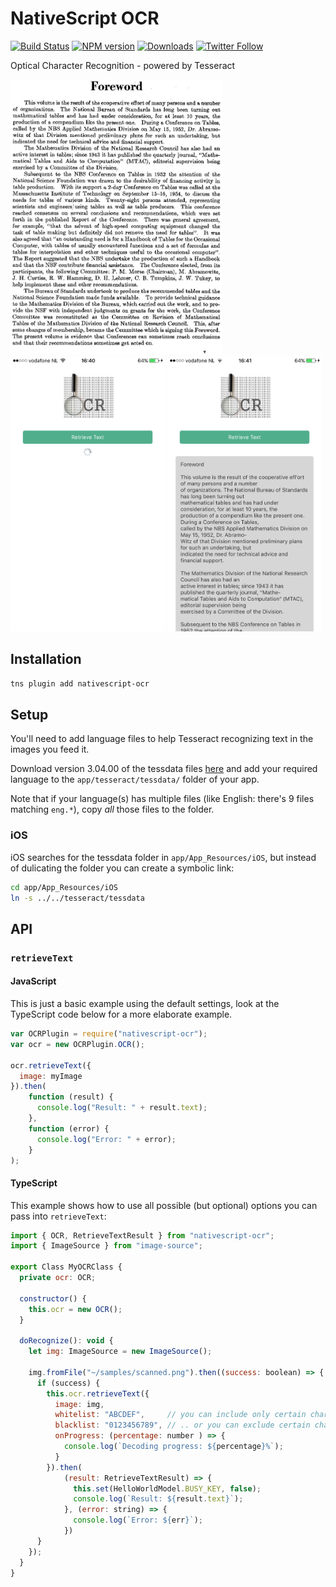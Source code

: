 # NativeScript OCR

[![Build Status][build-status]][build-url]
[![NPM version][npm-image]][npm-url]
[![Downloads][downloads-image]][npm-url]
[![Twitter Follow][twitter-image]][twitter-url]

[build-status]:https://travis-ci.org/EddyVerbruggen/nativescript-ocr.svg?branch=master
[build-url]:https://travis-ci.org/EddyVerbruggen/nativescript-ocr
[npm-image]:http://img.shields.io/npm/v/nativescript-ocr.svg
[npm-url]:https://npmjs.org/package/nativescript-ocr
[downloads-image]:http://img.shields.io/npm/dm/nativescript-ocr.svg
[twitter-image]:https://img.shields.io/twitter/follow/eddyverbruggen.svg?style=social&label=Follow%20me
[twitter-url]:https://twitter.com/eddyverbruggen

Optical Character Recognition - powered by Tesseract

<img src="https://github.com/EddyVerbruggen/nativescript-ocr/raw/master/demo/app/samples/scanned.png" height="440px"/> <img src="https://github.com/EddyVerbruggen/nativescript-ocr/raw/master/screenshots/ios-scanning.png" height="440px"/> <img src="https://github.com/EddyVerbruggen/nativescript-ocr/raw/master/screenshots/ios-scanned.png" height="440px"/>

## Installation
```bash
tns plugin add nativescript-ocr
```

## Setup
You'll need to add language files to help Tesseract recognizing text in the images you feed it.

Download version 3.04.00 of the tessdata files [here](https://github.com/tesseract-ocr/tessdata/releases/tag/3.04.00) and
add your required language to the `app/tesseract/tessdata/` folder of your app.

Note that if your language(s) has multiple files (like English: there's 9 files matching `eng.*`), copy _all_ those files to the folder.

### iOS
iOS searches for the tessdata folder in `app/App_Resources/iOS`, but instead of dulicating the folder
you can create a symbolic link:

```bash
cd app/App_Resources/iOS
ln -s ../../tesseract/tessdata
```

## API

### `retrieveText`

#### JavaScript
This is just a basic example using the default settings, look at the TypeScript code below
for a more elaborate example.

```js
var OCRPlugin = require("nativescript-ocr");
var ocr = new OCRPlugin.OCR();

ocr.retrieveText({
  image: myImage
}).then(
    function (result) {
      console.log("Result: " + result.text);
    },
    function (error) {
      console.log("Error: " + error);
    }
);
```

#### TypeScript
This example shows how to use all possible (but optional) options you can pass into `retrieveText`:

```js
import { OCR, RetrieveTextResult } from "nativescript-ocr";
import { ImageSource } from "image-source";

export Class MyOCRClass {
  private ocr: OCR;
  
  constructor() {
    this.ocr = new OCR();
  }

  doRecognize(): void {
    let img: ImageSource = new ImageSource();

    img.fromFile("~/samples/scanned.png").then((success: boolean) => {
      if (success) {
        this.ocr.retrieveText({
          image: img,
          whitelist: "ABCDEF",     // you can include only certain characters in the result
          blacklist: "0123456789", // .. or you can exclude certain characters from the result
          onProgress: (percentage: number ) => {
            console.log(`Decoding progress: ${percentage}%`);
          }
        }).then(
            (result: RetrieveTextResult) => {
              this.set(HelloWorldModel.BUSY_KEY, false);
              console.log(`Result: ${result.text}`);
            }, (error: string) => {
              console.log(`Error: ${err}`);
            })
      }
    });
  }
}
```
